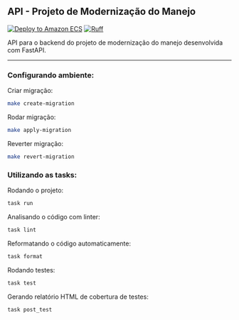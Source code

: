 ## API - Projeto de Modernização do Manejo

[![Deploy to Amazon ECS](https://github.com/henriquesebastiao/modernizacao-manejo-api/actions/workflows/aws.yml/badge.svg)](https://github.com/henriquesebastiao/modernizacao-manejo-api/actions/workflows/aws.yml)
[![Ruff](https://github.com/henriquesebastiao/modernizacao-manejo-api/actions/workflows/ruff.yml/badge.svg)](https://github.com/henriquesebastiao/modernizacao-manejo-api/actions/workflows/ruff.yml)

API para o backend do projeto de modernização do manejo desenvolvida com FastAPI.

<hr>

### Configurando ambiente:

Criar migração:
```bash
make create-migration
```

Rodar migração:
```bash
make apply-migration
```

Reverter migração:
```bash
make revert-migration
```

### Utilizando as tasks:

Rodando o projeto:
```bash
task run
```

Analisando o código com linter:
```bash
task lint
```

Reformatando o código automaticamente:
```bash
task format
```

Rodando testes:
```bash
task test
```

Gerando relatório HTML de cobertura de testes:
```bash
task post_test
```
